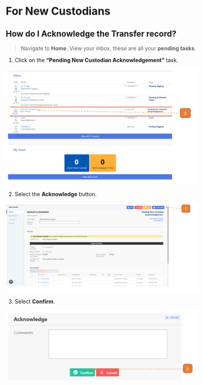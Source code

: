 # For New Custodians

## How do I Acknowledge the Transfer record?

> Navigate to **Home**. View your inbox, these are all your **pending tasks**.

1. Click on the **“Pending New Custodian Acknowledgement”** task.

![](images/ATFAM.png "ATFAM")

2. Select the **Acknowledge** button.

![](images/ATFAM2.png "ATFAM2")

3. Select **Confirm**.

![](images/ATFAM3.png "ATFAM3")